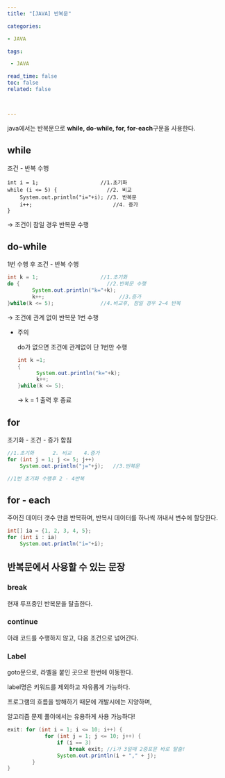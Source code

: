 ```yaml
---
title: "[JAVA] 반복문"

categories:

- JAVA

tags: 

 - JAVA

read_time: false
toc: false
related: false



---
```


java에서는 반복문으로 **while, do-while, for, for-each**구문을 사용한다.

## while

조건 - 반복 수행

```
int i = 1;	                  //1.초기화
while (i <= 5) {	            //2. 비교
	System.out.println("i="+i);	//3. 반복문
	i++;	                      //4. 증가
}
```

→ 조건이 참일 경우 반복문 수행

## do-while

1번 수행 후 조건 - 반복 수행

```java
int k = 1;	                  //1.초기화
do {	                        //2.반복문 수행
		System.out.println("k="+k);
		k++;	                    //3.증가
}while(k <= 5);               //4.비교후, 참일 경우 2~4 반복
```

→ 조건에 관계 없이 반복문 1번 수행

- 주의

  do가 없으면 조건에 관계없이 단 1번만 수행

  ```java
  int k =1;
  {
  		System.out.println("k="+k);
  		k++;
  }while(k <= 5);
  ```

  → k = 1 출력 후 종료

## for

초기화 - 조건 - 증가 합침

```java
//1.초기화      2. 비교    4.증가
for (int j = 1; j <= 5; j++)
	System.out.println("j="+j);   //3.반복문

//1번 초기화 수행후 2 - 4반복
```

## for - each

주어진 데이터 갯수 만큼 반복하며, 반복시 데이터를 하나씩 꺼내서 변수에 할당한다.

```java
int[] ia = {1, 2, 3, 4, 5};
for (int i : ia)
	System.out.println("i="+i);
```

## 반복문에서 사용할 수 있는 문장

### break

현재 루프중인 반복문을 탈출한다.

### continue

아래 코드를 수행하지 않고, 다음 조건으로 넘어간다.

### Label

goto문으로, 라벨을 붙인 곳으로 한번에 이동한다.

label명은 키워드를 제외하고 자유롭게 가능하다.

프로그램의 흐름을 방해하기 때문에 개발시에는 지양하며,

알고리즘 문제 풀이에서는 유용하게 사용 가능하다!

```java
exit: for (int i = 1; i <= 10; i++) {
			for (int j = 1; j <= 10; j++) {
				if (i == 3) 
					break exit; //i가 3일때 2중포문 바로 탈출!
				System.out.println(i + "," + j);
		}
}
```